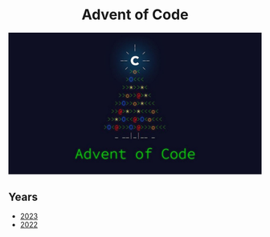 <div align="center">
    <h1>Advent of Code</h1>
    <img alt="banner" src="https://raw.githubusercontent.com/bobthered/advent-of-code/main/.github/advent-of-code.jpg" />
</div>

## Years

- [2023](./2023/README.md)
- [2022](./2022/README.md)

